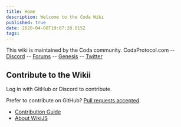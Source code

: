 ```yaml
---
title: Home
description: Welcome to the Coda Wiki
published: true
date: 2020-04-08T19:07:28.015Z
tags: 
---
```


This wiki is maintained by the Coda community.
CodaProtocol.com -- [Discord](http://bit.ly/3ciFi8Q) -- [Forums](https://forums.codaprotocol.com/) -- [Genesis](https://codaprotocol.com/genesis) -- [Twitter](https://twitter.com/codaprotocol)

## Contribute to the Wikii

Log in with GitHub or Discord to contribute.

Prefer to contribute on GitHub?  [Pull requests accepted](https://github.com/codacommunity/wikijs-coda-content).

- [Contribution Guide](contribute)
- [About WikiJS](https://wiki.js.org/)